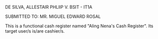 DE SILVA, ALLESTAIR PHLIIP V.
BSIT - IT1A

SUBMITTED TO: MR. MIGUEL EDWARD ROSAL

This is a functional cash register named "Aling Nena's Cash Register". Its target user/s is/are cashier/s.
